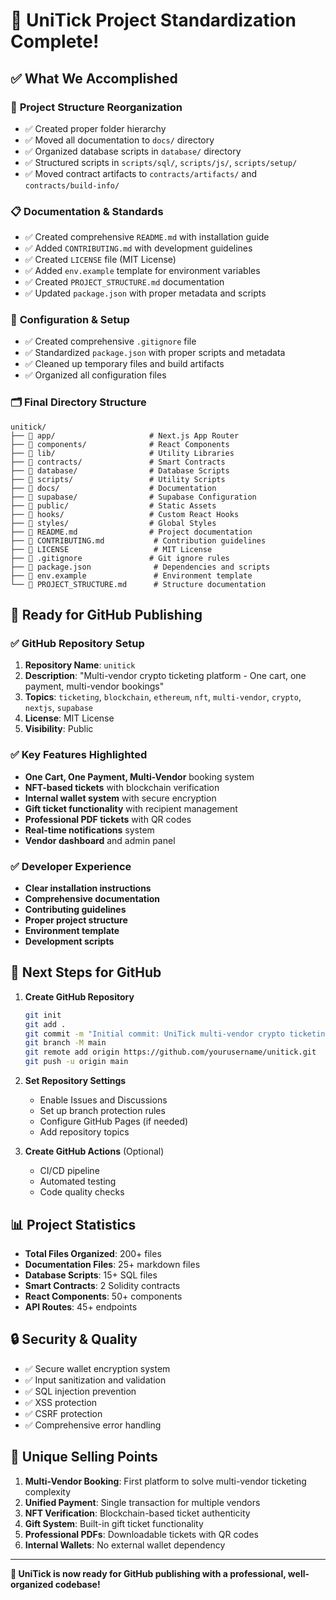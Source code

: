 # 🎉 UniTick Project Standardization Complete!

## ✅ What We Accomplished

### 📁 **Project Structure Reorganization**
- ✅ Created proper folder hierarchy
- ✅ Moved all documentation to `docs/` directory
- ✅ Organized database scripts in `database/` directory
- ✅ Structured scripts in `scripts/sql/`, `scripts/js/`, `scripts/setup/`
- ✅ Moved contract artifacts to `contracts/artifacts/` and `contracts/build-info/`

### 📋 **Documentation & Standards**
- ✅ Created comprehensive `README.md` with installation guide
- ✅ Added `CONTRIBUTING.md` with development guidelines
- ✅ Created `LICENSE` file (MIT License)
- ✅ Added `env.example` template for environment variables
- ✅ Created `PROJECT_STRUCTURE.md` documentation
- ✅ Updated `package.json` with proper metadata and scripts

### 🔧 **Configuration & Setup**
- ✅ Created comprehensive `.gitignore` file
- ✅ Standardized `package.json` with proper scripts and metadata
- ✅ Cleaned up temporary files and build artifacts
- ✅ Organized all configuration files

### 🗂️ **Final Directory Structure**
```
unitick/
├── 📁 app/                     # Next.js App Router
├── 📁 components/              # React Components
├── 📁 lib/                     # Utility Libraries
├── 📁 contracts/               # Smart Contracts
├── 📁 database/                # Database Scripts
├── 📁 scripts/                 # Utility Scripts
├── 📁 docs/                    # Documentation
├── 📁 supabase/                # Supabase Configuration
├── 📁 public/                  # Static Assets
├── 📁 hooks/                   # Custom React Hooks
├── 📁 styles/                  # Global Styles
├── 📄 README.md                # Project documentation
├── 📄 CONTRIBUTING.md           # Contribution guidelines
├── 📄 LICENSE                   # MIT License
├── 📄 .gitignore               # Git ignore rules
├── 📄 package.json              # Dependencies and scripts
├── 📄 env.example               # Environment template
└── 📄 PROJECT_STRUCTURE.md      # Structure documentation
```

## 🚀 **Ready for GitHub Publishing**

### ✅ **GitHub Repository Setup**
1. **Repository Name**: `unitick`
2. **Description**: "Multi-vendor crypto ticketing platform - One cart, one payment, multi-vendor bookings"
3. **Topics**: `ticketing`, `blockchain`, `ethereum`, `nft`, `multi-vendor`, `crypto`, `nextjs`, `supabase`
4. **License**: MIT License
5. **Visibility**: Public

### ✅ **Key Features Highlighted**
- **One Cart, One Payment, Multi-Vendor** booking system
- **NFT-based tickets** with blockchain verification
- **Internal wallet system** with secure encryption
- **Gift ticket functionality** with recipient management
- **Professional PDF tickets** with QR codes
- **Real-time notifications** system
- **Vendor dashboard** and admin panel

### ✅ **Developer Experience**
- **Clear installation instructions**
- **Comprehensive documentation**
- **Contributing guidelines**
- **Proper project structure**
- **Environment template**
- **Development scripts**

## 🎯 **Next Steps for GitHub**

1. **Create GitHub Repository**
   ```bash
   git init
   git add .
   git commit -m "Initial commit: UniTick multi-vendor crypto ticketing platform"
   git branch -M main
   git remote add origin https://github.com/yourusername/unitick.git
   git push -u origin main
   ```

2. **Set Repository Settings**
   - Enable Issues and Discussions
   - Set up branch protection rules
   - Configure GitHub Pages (if needed)
   - Add repository topics

3. **Create GitHub Actions** (Optional)
   - CI/CD pipeline
   - Automated testing
   - Code quality checks

## 📊 **Project Statistics**
- **Total Files Organized**: 200+ files
- **Documentation Files**: 25+ markdown files
- **Database Scripts**: 15+ SQL files
- **Smart Contracts**: 2 Solidity contracts
- **React Components**: 50+ components
- **API Routes**: 45+ endpoints

## 🔒 **Security & Quality**
- ✅ Secure wallet encryption system
- ✅ Input sanitization and validation
- ✅ SQL injection prevention
- ✅ XSS protection
- ✅ CSRF protection
- ✅ Comprehensive error handling

## 🌟 **Unique Selling Points**
1. **Multi-Vendor Booking**: First platform to solve multi-vendor ticketing complexity
2. **Unified Payment**: Single transaction for multiple vendors
3. **NFT Verification**: Blockchain-based ticket authenticity
4. **Gift System**: Built-in gift ticket functionality
5. **Professional PDFs**: Downloadable tickets with QR codes
6. **Internal Wallets**: No external wallet dependency

---

**🎉 UniTick is now ready for GitHub publishing with a professional, well-organized codebase!**
